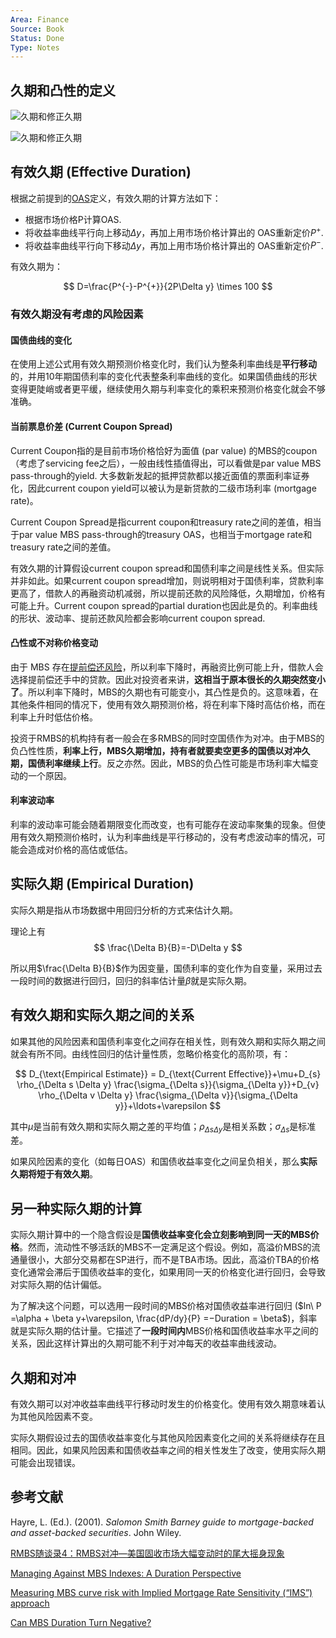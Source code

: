```yaml
---
Area: Finance
Source: Book
Status: Done
Type: Notes
---
```



## 久期和凸性的定义

![久期和修正久期](利率及利率衍生品#久期和修正久期)

![久期和修正久期](利率及利率衍生品#凸性)


## 有效久期 (Effective Duration)

根据之前提到的[OAS](OAS.md)定义，有效久期的计算方法如下：

- 根据市场价格P计算OAS.
- 将收益率曲线平行向上移动$\Delta y$，再加上用市场价格计算出的 OAS重新定价$P^{+}$.
- 将收益率曲线平行向下移动$\Delta y$，再加上用市场价格计算出的 OAS重新定价$P^{-}$.


有效久期为：

$$
D=\frac{P^{-}-P^{+}}{2P\Delta y} \times 100
$$


### 有效久期没有考虑的风险因素

#### 国债曲线的变化

在使用上述公式用有效久期预测价格变化时，我们认为整条利率曲线是**平行移动**的，并用10年期国债利率的变化代表整条利率曲线的变化。如果国债曲线的形状变得更陡峭或者更平缓，继续使用久期与利率变化的乘积来预测价格变化就会不够准确。

#### 当前票息价差 (Current Coupon Spread)

Current Coupon指的是目前市场价格恰好为面值 (par value) 的MBS的coupon（考虑了servicing fee之后），一般由线性插值得出，可以看做是par value MBS pass-through的yield. 大多数新发起的抵押贷款都以接近面值的票面利率证券化，因此current coupon yield可以被认为是新贷款的二级市场利率 (mortgage rate)。

Current Coupon Spread是指current coupon和treasury rate之间的差值，相当于par value MBS pass-through的treasury OAS，也相当于mortgage rate和treasury rate之间的差值。

有效久期的计算假设current coupon spread和国债利率之间是线性关系。但实际并非如此。如果current coupon spread增加，则说明相对于国债利率，贷款利率更高了，借款人的再融资动机减弱，所以提前还款的风险降低，久期增加，价格有可能上升。Current coupon spread的partial duration也因此是负的。利率曲线的形状、波动率、提前还款风险都会影响current coupon spread.


#### 凸性或不对称价格变动

由于 MBS 存在[提前偿还风险](MBS%20Modelling.md#早偿情况的分析)，所以利率下降时，再融资比例可能上升，借款人会选择提前偿还手中的贷款。因此对投资者来讲，**这相当于原本很长的久期突然变小了**。所以利率下降时，MBS的久期也有可能变小，其凸性是负的。这意味着，在其他条件相同的情况下，使用有效久期预测价格，将在利率下降时高估价格，而在利率上升时低估价格。

投资于RMBS的机构持有者一般会在多RMBS的同时空国债作为对冲。由于MBS的负凸性性质，**利率上行，MBS久期增加，持有者就要卖空更多的国债以对冲久期，国债利率继续上行**。反之亦然。因此，MBS的负凸性可能是市场利率大幅变动的一个原因。



#### 利率波动率

利率的波动率可能会随着期限变化而改变，也有可能存在波动率聚集的现象。但使用有效久期预测价格时，认为利率曲线是平行移动的，没有考虑波动率的情况，可能会造成对价格的高估或低估。

## 实际久期 (Empirical Duration)

实际久期是指从市场数据中用回归分析的方式来估计久期。

理论上有
$$
\frac{\Delta B}{B}=-D\Delta y
$$

所以用$\frac{\Delta B}{B}$作为因变量，国债利率的变化作为自变量，采用过去一段时间的数据进行回归，回归的斜率估计量$\beta$就是实际久期。

## 有效久期和实际久期之间的关系

如果其他的风险因素和国债利率变化之间存在相关性，则有效久期和实际久期之间就会有所不同。由线性回归的估计量性质，忽略价格变化的高阶项，有：

$$
D_{\text{Empirical Estimate}} = D_{\text{Current Effective}}+\mu+D_{s} \rho_{\Delta s \Delta y} \frac{\sigma_{\Delta s}}{\sigma_{\Delta y}}+D_{v} \rho_{\Delta v \Delta y} \frac{\sigma_{\Delta v}}{\sigma_{\Delta y}}+\ldots+\varepsilon
$$

其中$\mu$是当前有效久期和实际久期之差的平均值；$\rho_{\Delta s \Delta y}$是相关系数；$\sigma_{\Delta s}$是标准差。

如果风险因素的变化（如每日OAS）和国债收益率变化之间呈负相关，那么**实际久期将短于有效久期**。

## 另一种实际久期的计算

实际久期计算中的一个隐含假设是**国债收益率变化会立刻影响到同一天的MBS价格**。然而，流动性不够活跃的MBS不一定满足这个假设。例如，高溢价MBS的流通量很小，大部分交易都在SP进行，而不是TBA市场。因此，高溢价TBA的价格变化通常会滞后于国债收益率的变化，如果用同一天的价格变化进行回归，会导致对实际久期的估计偏低。

为了解决这个问题，可以选用一段时间的MBS价格对国债收益率进行回归 ($ln\ P =\alpha + \beta y+\varepsilon, \frac{dP/dy}{P} =−Duration = \beta$)，斜率就是实际久期的估计量。它描述了**一段时间内**MBS价格和国债收益率水平之间的关系，因此这样计算出的久期可能不利于对冲每天的收益率曲线波动。

## 久期和对冲

有效久期可以对冲收益率曲线平行移动时发生的价格变化。使用有效久期意味着认为其他风险因素不变。

实际久期假设过去的国债收益率变化与其他风险因素变化之间的关系将继续存在且相同。因此，如果风险因素和国债收益率之间的相关性发生了改变，使用实际久期可能会出现错误。







## 参考文献


Hayre, L. (Ed.). (2001). _Salomon Smith Barney guide to mortgage-backed and asset-backed securities_. John Wiley.

[RMBS随谈录4：RMBS对冲—美国固收市场大幅变动时的尾大摇身现象](https://mp.weixin.qq.com/s/QPGKf8RZiQNxkkNQoj3Rlg)

[Managing Against MBS Indexes: A Duration Perspective](https://www.msci.com/www/blog-posts/managing-against-mbs-indexes-a/02667007821)

[Measuring MBS curve risk with Implied Mortgage Rate Sensitivity (“IMS”) approach](https://research-doc.credit-suisse.com/docView?language=ENG&format=PDF&source_id=csplusresearchcp&document_id=1041260871&serialid=0MH9veO3E0x5Z%2B76qli7rYOAyJDVt7fLdbi2VSkop%2FA%3D&cspId=null)

[Can MBS Duration Turn Negative?](https://www.msci.com/www/blog-posts/can-mbs-duration-turn-negative/02108224451)